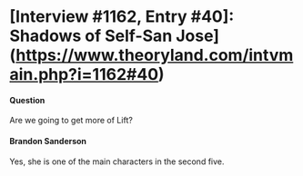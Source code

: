 # [Interview #1162, Entry #40]: Shadows of Self-San Jose](https://www.theoryland.com/intvmain.php?i=1162#40)

#### Question

Are we going to get more of Lift?

#### Brandon Sanderson

Yes, she is one of the main characters in the second five.

